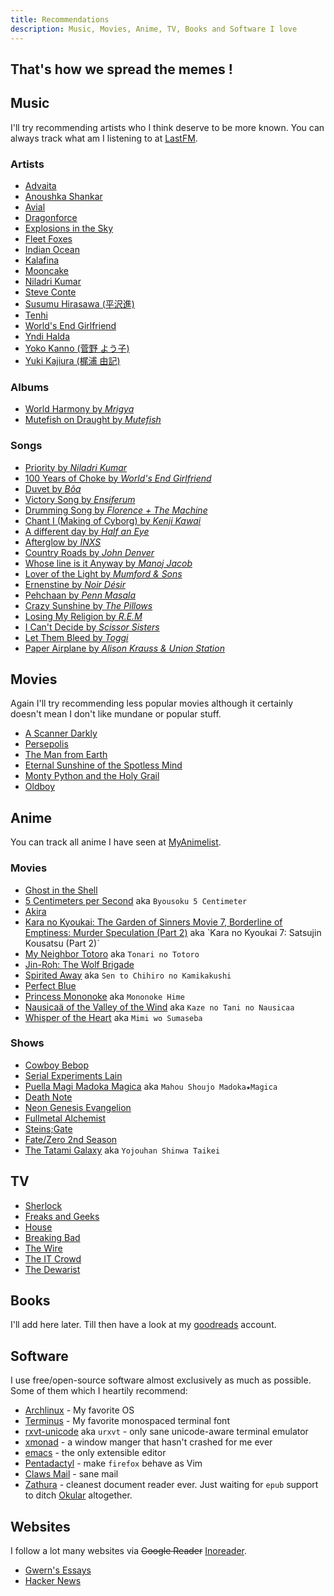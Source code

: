 ```yaml
---
title: Recommendations
description: Music, Movies, Anime, TV, Books and Software I love
---
```


## That's how we spread the memes <span data-icon="&#xe004;" aria-hidden="true" style="color:#005580"></span> !


Music
-----

I'll try recommending artists who I think deserve to be more known. You can always track what am I listening to at [LastFM](http://www.last.fm/user/rejuvyesh).

### Artists

-  [Advaita](https://en.wikipedia.org/wiki/Advaita_(band))
-  [Anoushka Shankar](http://en.wikipedia.org/wiki/Anoushka_Shankar)
-  [Avial](http://en.wikipedia.org/wiki/Avial_(band))
-  [Dragonforce](http://en.wikipedia.org/wiki/DragonForce)
-  [Explosions in the Sky](http://en.wikipedia.org/wiki/Explosions_in_the_Sky)
-  [Fleet Foxes](http://en.wikipedia.org/wiki/Fleet_Foxes)
-  [Indian Ocean](http://en.wikipedia.org/wiki/Indian_Ocean_(band))
-  [Kalafina](http://en.wikipedia.org/wiki/Kalafina)
-  [Mooncake](http://www.mooncakeband.com/)
-  [Niladri Kumar](https://en.wikipedia.org/wiki/Niladri_Kumar)
-  [Steve Conte](http://en.wikipedia.org/wiki/Steve_Conte)
-  [Susumu Hirasawa (平沢進)](http://en.wikipedia.org/wiki/Susumu_Hirasawa)
-  [Tenhi](http://en.wikipedia.org/wiki/Tenhi)
-  [World's End Girlfriend](https://en.wikipedia.org/wiki/World%27s_End_Girlfriend)
-  [Yndi Halda](https://en.wikipedia.org/wiki/Yndi_Halda)
-  [Yoko Kanno (菅野 よう子)](http://en.wikipedia.org/wiki/Yoko_Kanno)
-  [Yuki Kajiura (梶浦 由記)](http://en.wikipedia.org/wiki/Yuki_Kajiura)


### Albums

-  [World Harmony by _Mrigya_](http://www.mrigya.com/index.htm)
-  [Mutefish on Draught by _Mutefish_](http://www.mutefish.ie/)

### Songs

-  [Priority by _Niladri Kumar_](http://youtu.be/nB0CC5j-tfY)
-  [100 Years of Choke by _World's End Girlfriend_](http://youtu.be/KYBulfbBstc)
-  [Duvet by _Bôa_](http://www.youtube.com/watch?v=T0N5YblvT1c)
-  [Victory Song by _Ensiferum_](http://www.youtube.com/watch?v=fyvPe0uqjjY)
-  [Drumming Song by _Florence + The Machine_](http://youtu.be/TpLXQorSQe8)
-  [Chant I (Making of Cyborg) by _Kenji Kawai_](http://www.youtube.com/watch?v=D1u15C3zp50)
-  [A different day by _Half an Eye_](http://www.youtube.com/watch?v=FYGQb73SIXs)
-  [Afterglow by _INXS_](http://www.youtube.com/watch?v=OnTelUJrDhc)
-  [Country Roads by _John Denver_](http://www.youtube.com/watch?v=oN86d0CdgHQ)
-  [Whose line is it Anyway by _Manoj Jacob_](http://www.youtube.com/watch?v=q_gBhzPSTVA)
-  [Lover of the Light by _Mumford & Sons_](http://www.youtube.com/watch?v=nMJUbZrNnA8)
-  [Ernenstine by _Noir Désir_](http://www.youtube.com/watch?v=aBGZNjF3h_M)
-  [Pehchaan by _Penn Masala_](https://soundcloud.com/pennmasala/pehchaan?in=pennmasala/sets/pehchaan)
-  [Crazy Sunshine by _The Pillows_](http://www.youtube.com/watch?v=xzTRd3NoZ0A)
-  [Losing My Religion by _R.E.M_](http://www.youtube.com/watch?v=xwtdhWltSIg)
-  [I Can't Decide by _Scissor Sisters_](http://www.youtube.com/watch?v=OFKUnfwBPTU)
-  [Let Them Bleed by _Toggi_](http://youtu.be/1yWgiCPwbnk)
-  [Paper Airplane by _Alison Krauss & Union Station_](https://www.youtube.com/watch?v=2-0drZqMdR4)

Movies
------

Again I'll try recommending less popular movies although it certainly doesn't mean I don't like mundane or popular stuff.

-  [A Scanner Darkly](http://www.imdb.com/title/tt0405296/)
-  [Persepolis](http://www.imdb.com/title/tt0808417/)
-  [The Man from Earth](http://www.imdb.com/title/tt0756683/)
-  [Eternal Sunshine of the Spotless Mind](http://www.imdb.com/title/tt0338013/)
-  [Monty Python and the Holy Grail](http://www.imdb.com/title/tt0071853/)
-  [Oldboy](http://www.imdb.com/title/tt0364569/)

Anime
------

You can track all anime I have seen at [MyAnimelist](http://myanimelist.net/profile/rejuvyesh).

### Movies

- [Ghost in the Shell](http://myanimelist.net/anime/43/Ghost_in_the_Shell)
- [5 Centimeters per Second](http://myanimelist.net/anime/1689/Byousoku_5_Centimeter) aka `Byousoku 5 Centimeter`
- [Akira](http://myanimelist.net/anime/47/Akira)
- [Kara no Kyoukai: The Garden of Sinners Movie 7, Borderline of Emptiness: Murder Speculation (Part 2)](http://myanimelist.net/anime/5205/Kara_no_Kyoukai_7:_Satsujin_Kousatsu_(Part_2)) aka `Kara no Kyoukai 7: Satsujin Kousatsu (Part 2)`
- [My Neighbor Totoro](http://myanimelist.net/anime/523/Tonari_no_Totoro) aka `Tonari no Totoro`
- [Jin-Roh: The Wolf Brigade](http://myanimelist.net/anime/570/Jin-Roh:_The_Wolf_Brigade)
- [Spirited Away](http://myanimelist.net/anime/199/Sen_to_Chihiro_no_Kamikakushi) aka `Sen to Chihiro no Kamikakushi`
- [Perfect Blue](http://myanimelist.net/anime/437/Perfect_Blue)
- [Princess Mononoke](http://myanimelist.net/anime/164/Mononoke_Hime) aka `Mononoke Hime`
- [Nausicaä of the Valley of the Wind](http://myanimelist.net/anime/572/Kaze_no_Tani_no_Nausicaa) aka `Kaze no Tani no Nausicaa`
- [Whisper of the Heart](http://myanimelist.net/anime/585/Mimi_wo_Sumaseba) aka `Mimi wo Sumaseba`

### Shows

- [Cowboy Bebop](http://myanimelist.net/anime/1/Cowboy_Bebop)
- [Serial Experiments Lain](http://myanimelist.net/anime/339/Serial_Experiments_Lain)
- [Puella Magi Madoka Magica](http://myanimelist.net/anime/9756/Mahou_Shoujo_Madoka%E2%98%85Magica) aka `Mahou Shoujo Madoka★Magica`
- [Death Note](http://myanimelist.net/anime/1535/Death_Note)
- [Neon Genesis Evangelion](http://myanimelist.net/anime/30/Neon_Genesis_Evangelion)
- [Fullmetal Alchemist](http://myanimelist.net/anime/121/Fullmetal_Alchemist)
- [Steins;Gate](http://myanimelist.net/anime/9253/Steins;Gate)
- [Fate/Zero 2nd Season](http://myanimelist.net/anime/11741/Fate/Zero_2nd_Season)
- [The Tatami Galaxy](http://myanimelist.net/anime/7785/Yojouhan_Shinwa_Taikei) aka `Yojouhan Shinwa Taikei`


TV
---

- [Sherlock](http://www.imdb.com/title/tt1475582/)
- [Freaks and Geeks]()
- [House](http://www.imdb.com/title/tt0412142/)
- [Breaking Bad](http://www.imdb.com/title/tt0903747/)
- [The Wire](http://www.imdb.com/title/tt0306414/)
- [The IT Crowd](http://www.imdb.com/title/tt0487831/)
- [The Dewarist](http://www.dewarsindia.com/the-dewarists/about-dewarists.aspx)

Books
-----

I'll add here later. Till then have a look at my [goodreads](http://www.goodreads.com/rejuvyesh) account.


Software
--------

I use free/open-source software almost exclusively as much as possible. Some of them which I heartily recommend:

-  [Archlinux](https://www.archlinux.org/) - My favorite OS  <span data-icon="&#xe004;" aria-hidden="true" style="color:#005580"></span>
-  [Terminus](http://terminus-font.sourceforge.net/) - My favorite monospaced terminal font
-  [rxvt-unicode](http://software.schmorp.de/pkg/rxvt-unicode.html) aka `urxvt` - only sane unicode-aware terminal emulator
-  [xmonad](http://xmonad.org/) - a window manger that hasn't crashed for me ever
-  [emacs](http://www.gnu.org/s/emacs) - the only extensible editor
-  [Pentadactyl](http://5digits.org/pentadactyl/) - make `firefox` behave as Vim
-  [Claws Mail](http://www.claws-mail.org/) - sane mail
-  [Zathura](http://pwmt.org/projects/zathura/) - cleanest document reader ever. Just waiting for `epub` support to ditch [Okular]() altogether.


Websites
--------

I follow a lot many websites via ~~Google Reader~~ [Inoreader](http://inoreader.com).

- [Gwern's Essays](http://www.gwern.net/)
- [Hacker News](http://news.ycombinator.com/)

